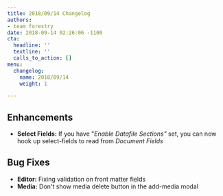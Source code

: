 ```yaml
---
title: 2018/09/14 Changelog
authors:
- team forestry
date: 2018-09-14 02:26:06 -1100
cta:
  headline: ''
  textline: ''
  calls_to_action: []
menu:
  changelog:
    name: 2018/09/14
    weight: 1

---
```

## Enhancements

* **Select Fields:** If you have "_Enable Datafile Sections"_ set, you can now hook up select-fields to read from _Document Fields_

## Bug Fixes

* **Editor:** Fixing validation on front matter fields
* **Media:** Don't show media delete button in the add-media modal